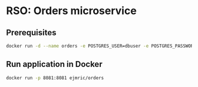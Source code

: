 # RSO: Orders microservice

## Prerequisites

```bash
docker run -d --name orders -e POSTGRES_USER=dbuser -e POSTGRES_PASSWORD=postgres -e POSTGRES_DB=order -p 5433:5432 postgres:latest
```

## Run application in Docker

```bash
docker run -p 8081:8081 ejmric/orders
```